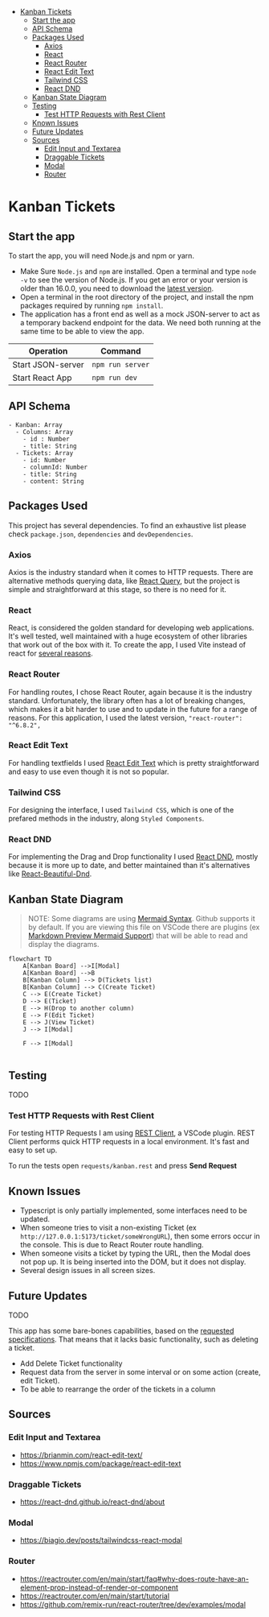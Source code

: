 - [Kanban Tickets](#kanban-tickets)
  - [Start the app](#start-the-app)
  - [API Schema](#api-schema)
  - [Packages Used](#packages-used)
    - [Axios](#axios)
    - [React](#react)
    - [React Router](#react-router)
    - [React Edit Text](#react-edit-text)
    - [Tailwind CSS](#tailwind-css)
    - [React DND](#react-dnd)
  - [Kanban State Diagram](#kanban-state-diagram)
  - [Testing](#testing)
    - [Test HTTP Requests with Rest Client](#test-http-requests-with-rest-client)
  - [Known Issues](#known-issues)
  - [Future Updates](#future-updates)
  - [Sources](#sources)
    - [Edit Input and Textarea](#edit-input-and-textarea)
    - [Draggable Tickets](#draggable-tickets)
    - [Modal](#modal)
    - [Router](#router)


# Kanban Tickets

## Start the app

To start the app, you will need Node.js and npm or yarn. 

- Make Sure `Node.js` and `npm` are installed. Open a terminal and type `node -v` to see the version of Node.js. If you get an error or your version is older than 16.0.0, you need to download the [latest version](https://nodejs.org/en/download/).
- Open a terminal in the root directory of the project, and install the npm packages required by running `npm install`.
- The application has a front end as well as a mock JSON-server to act as a temporary backend endpoint for the data. We need both running at the same time to be able to view the app.

| Operation | Command |
|---|---|
| Start JSON-server | `npm run server` |
| Start React App | `npm run dev` |

## API Schema

```
- Kanban: Array
  - Columns: Array
    - id : Number
    - title: String
  - Tickets: Array
    - id: Number
    - columnId: Number
    - title: String
    - content: String

```

## Packages Used

This project has several dependencies. To find an exhaustive list please check `package.json`, `dependencies` and `devDependencies`.

### Axios

Axios is the industry standard when it comes to HTTP requests. There are alternative methods querying data, like [React Query](https://react-query-v3.tanstack.com/), but the project is simple and straightforward at this stage, so there is no need for it.

### React

React, is considered the golden standard for developing web applications. It's well tested, well maintained with a huge ecosystem of other libraries that work out of the box with it. To create the app, I used Vite instead of react for [several reasons](https://vitejs.dev/guide/why.html).

### React Router

For handling routes, I chose React Router, again because it is the industry standard. Unfortunately, the library often has a lot of breaking changes, which makes it a bit harder to use and to update in the future for a range of reasons. For this application, I used the latest version, `"react-router": "^6.8.2",`

### React Edit Text

For handling textfields I used [React Edit Text](https://github.com/bymi15/react-edit-text) which is pretty straightforward and easy to use even though it is not so popular. 

### Tailwind CSS

For designing the interface, I used `Tailwind CSS`, which is one of the prefared methods in the industry, along `Styled Components`.

### React DND

For implementing the Drag and Drop functionality I used [React DND](https://github.com/react-dnd/react-dnd/), mostly because it is more up to date, and better maintained than it's alternatives like [React-Beautiful-Dnd](https://github.com/atlassian/react-beautiful-dnd).

## Kanban State Diagram

> NOTE: Some diagrams are using [Mermaid Syntax](https://mermaid.js.org/). Github supports it by default. If you are viewing this file on VSCode there are plugins (ex [Markdown Preview Mermaid Support](https://marketplace.visualstudio.com/items?itemName=bierner.markdown-mermaid)) that will be able to read and display the diagrams. 

```mermaid
flowchart TD
    A[Kanban Board] -->I[Modal]
    A[Kanban Board] -->B
    B[Kanban Column] --> D(Tickets list)
    B[Kanban Column] --> C(Create Ticket)
    C --> E(Create Ticket)
    D --> E(Ticket)
    E --> H(Drop to another column)
    E --> F(Edit Ticket)
    E --> J(View Ticket)
    J --> I[Modal]
   
    F --> I[Modal]
   
```

## Testing

TODO

### Test HTTP Requests with Rest Client

For testing HTTP Requests I am using [REST Client](https://marketplace.visualstudio.com/items?itemName=humao.rest-client), a VSCode plugin. REST Client performs quick HTTP requests in a local environment. It's fast and easy to set up.

To run the tests open  `requests/kanban.rest` and press **Send Request**


## Known Issues

- Typescript is only partially implemented, some interfaces need to be updated.
- When someone tries to visit a non-existing Ticket (ex `http://127.0.0.1:5173/ticket/someWrongURL`), then some errors occur in the console. This is due to React Router route handling.
- When someone visits a ticket by typing the URL, then the Modal does not pop up. It is being inserted into the DOM, but it does not display.
- Several design issues in all screen sizes.

## Future Updates

TODO 

This app has some bare-bones capabilities, based on the [requested specifications](https://github.com/madewithlove/technical-assignment-front-end-engineer-TheoKondak#technical-assignment-front-end-engineer). That means that it lacks basic functionality, such as deleting a ticket.

- Add Delete Ticket functionality
- Request data from the server in some interval or on some action (create, edit Ticket).
- To be able to rearrange the order of the tickets in a column

## Sources

### Edit Input and Textarea

- https://brianmin.com/react-edit-text/
- https://www.npmjs.com/package/react-edit-text

### Draggable Tickets

- https://react-dnd.github.io/react-dnd/about

### Modal

- https://biagio.dev/posts/tailwindcss-react-modal

### Router

- https://reactrouter.com/en/main/start/faq#why-does-route-have-an-element-prop-instead-of-render-or-component
- https://reactrouter.com/en/main/start/tutorial
- https://github.com/remix-run/react-router/tree/dev/examples/modal

